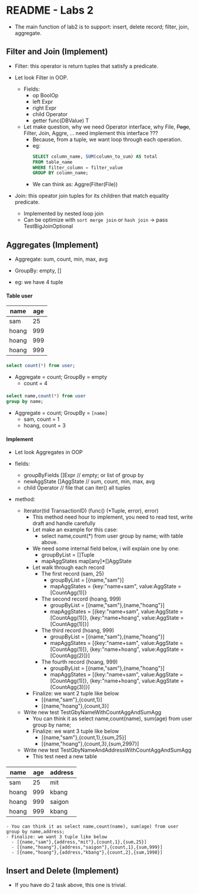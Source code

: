 # README - Labs 2

- The main function of lab2 is to support: insert, delete record; filter, join, aggregate.

## Filter and Join (Implement)

- Filter: this operator is return tuples that satisfy a predicate.
- Let look Filter in OOP.

  - Fields:
    - op BoolOp
    - left Expr
    - right Expr
    - child Operator
    - getter func(DBValue) T
  - Let make question, why we need Operator interface, why File, ~~Page~~, Filter, Join, Aggre, ... need implement this interface ???
    - Because, from a tuple, we want loop through each operation.
    - eg:
      ```sql
      SELECT column_name, SUM(column_to_sum) AS total
      FROM table_name
      WHERE filter_column = filter_value
      GROUP BY column_name;
      ```
    - We can think as: Aggre(Filter(File))

- Join: this opeator join tuples for its children that match equality predicate.
  - Implemented by nested loop join
  - Can be optimize with `sort merge join` or `hash join` -> pass TestBigJoinOptional

## Aggregates (Implement)

- Aggregate: sum, count, min, max, avg
- GroupBy: empty, []

- eg: we have 4 tuple

#### Table user

| name  | age |
| ----- | --- |
| sam   | 25  |
| hoang | 999 |
| hoang | 999 |
| hoang | 999 |

####

```sql
select count(*) from user;
```

- Aggregate = count; GroupBy = empty
  - count = 4

####

```sql
select name,count(*) from user
group by name;
```

- Aggregate = count; GroupBy = `[name]`
  - sam, count = 1
  - hoang, count = 3

#### Implement

- Let look Aggregates in OOP

- fields:

  - groupByFields []Expr // empty; or list of group by
  - newAggState []AggState // sum, count, min, max, avg
  - child Operator // file that can iter() all tuples

- method:
  - Iterator(tid TransactionID) (func() (\*Tuple, error), error)
    - This method need hour to implement, you need to read test, write draft and handle carefully
    - Let make an example for this case:
      - select name,count(\*) from user
        group by name; with table above.
    - We need some internal field below, i will explain one by one:
      - groupByList = []Tuple
      - mapAggStates map[any]\*[]AggState
    - Let walk through each record
      - The first record (sam, 25)
        - groupByList = [{name,"sam"}]
        - mapAggStates = {key:"name+sam", value:AggState = [CountAgg(1)]}
      - The second record (hoang, 999)
        - groupByList = [{name,"sam"},{name,"hoang"}]
        - mapAggStates = [{key:"name+sam", value:AggState = [CountAgg(1)]}, {key:"name+hoang", value:AggState = [CountAgg(1)]}]
      - The third record (hoang, 999)
        - groupByList = [{name,"sam"},{name,"hoang"}]
        - mapAggStates = [{key:"name+sam", value:AggState = [CountAgg(1)]}, {key:"name+hoang", value:AggState = [CountAgg(2)]}]
      - The fourth record (hoang, 999)
        - groupByList = [{name,"sam"},{name,"hoang"}]
        - mapAggStates = [{key:"name+sam", value:AggState = [CountAgg(1)]}, {key:"name+hoang", value:AggState = [CountAgg(3)]}]
    - Finalize: we want 2 tuple like below
      - [{name,"sam"},{count,1}]
      - [{name,"hoang"},{count,3}]
  - Write new test TestGbyNameWithCountAggAndSumAgg
    - You can think it as select name,count(name), sum(age) from user group by name;
    - Finalize: we want 3 tuple like below
      - [{name,"sam"},{count,1},{sum,25}]
      - [{name,"hoang"},{count,3},{sum,2997}]
  - Write new test TestGbyNameAndAddressWithCountAggAndSumAgg
    - This test need a new table

####

| name  | age | address |
| ----- | --- | ------- |
| sam   | 25  | mit     |
| hoang | 999 | kbang   |
| hoang | 999 | saigon  |
| hoang | 999 | kbang   |

####

    - You can think it as select name,count(name), sum(age) from user group by name,address;
    - Finalize: we want 3 tuple like below
      - [{name,"sam"},{address,"mit"},{count,1},{sum,25}]
      - [{name,"hoang"},{address,"saigon"},{count,1},{sum,999}]
      - [{name,"hoang"},{address,"kbang"},{count,2},{sum,1998}]

## Insert and Delete (Implement)

- If you have do 2 task above, this one is trivial.

##
